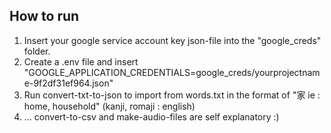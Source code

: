 ## How to run
1. Insert your google service account key json-file into the "google_creds" folder.
2. Create a .env file and insert "GOOGLE_APPLICATION_CREDENTIALS=google_creds/yourprojectname-9f2df31ef964.json"
3. Run convert-txt-to-json to import from words.txt in the format of "家 ie : home, household" (kanji, romaji : english)
4. ... convert-to-csv and make-audio-files are self explanatory :)



